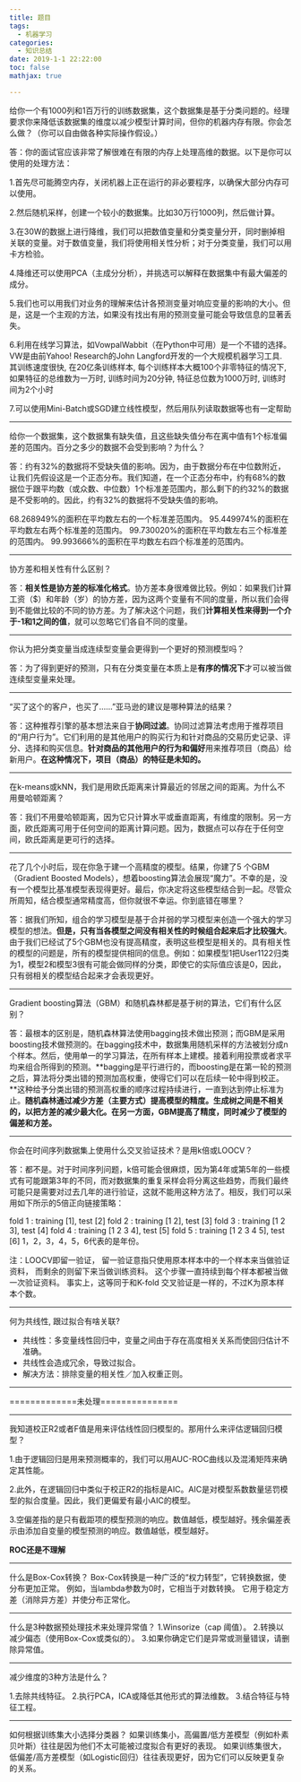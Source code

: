 ```yaml
---
title: 题目
tags:
  - 机器学习
categories:
  - 知识总结
date: 2019-1-1 22:22:00
toc: false
mathjax: true

---
```


给你一个有1000列和1百万行的训练数据集，这个数据集是基于分类问题的。经理要求你来降低该数据集的维度以减少模型计算时间，但你的机器内存有限。你会怎么做？（你可以自由做各种实际操作假设。）

答：你的面试官应该非常了解很难在有限的内存上处理高维的数据。以下是你可以使用的处理方法：

1.首先尽可能腾空内存，关闭机器上正在运行的非必要程序，以确保大部分内存可以使用。

2.然后随机采样，创建一个较小的数据集。比如30万行1000列，然后做计算。

3.在30W的数据上进行降维，我们可以把数值变量和分类变量分开，同时删掉相关联的变量。对于数值变量，我们将使用相关性分析；对于分类变量，我们可以用卡方检验。

4.降维还可以使用PCA（主成分分析），并挑选可以解释在数据集中有最大偏差的成分。

5.我们也可以用我们对业务的理解来估计各预测变量对响应变量的影响的大小。但是，这是一个主观的方法，如果没有找出有用的预测变量可能会导致信息的显著丢失。

6.利用在线学习算法，如VowpalWabbit（在Python中可用）是一个不错的选择。VW是由前Yahoo! Research的John Langford开发的一个大规模机器学习工具. 其训练速度很快, 在20亿条训练样本, 每个训练样本大概100个非零特征的情况下, 如果特征的总维数为一万时, 训练时间为20分钟, 特征总位数为1000万时, 训练时间为2个小时

7.可以使用Mini-Batch或SGD建立线性模型，然后用队列读取数据等也有一定帮助

<!-- more -->

---

给你一个数据集，这个数据集有缺失值，且这些缺失值分布在离中值有1个标准偏差的范围内。百分之多少的数据不会受到影响？为什么？

答：约有32%的数据将不受缺失值的影响。因为，由于数据分布在中位数附近，让我们先假设这是一个正态分布。我们知道，在一个正态分布中，约有68%的数据位于跟平均数（或众数、中位数）1个标准差范围内，那么剩下的约32%的数据是不受影响的。因此，约有32%的数据将不受缺失值的影响。

68.268949%的面积在平均数左右的一个标准差范围内。
95.449974%的面积在平均数左右两个标准差的范围内。
99.730020%的面积在平均数左右三个标准差的范围内。
99.993666%的面积在平均数左右四个标准差的范围内。

---

协方差和相关性有什么区别？

答：**相关性是协方差的标准化格式**。协方差本身很难做比较。例如：如果我们计算工资（$）和年龄（岁）的协方差，因为这两个变量有不同的度量，所以我们会得到不能做比较的不同的协方差。为了解决这个问题，我们**计算相关性来得到一个介于-1和1之间的值**，就可以忽略它们各自不同的度量。


---

你认为把分类变量当成连续型变量会更得到一个更好的预测模型吗？

答：为了得到更好的预测，只有在分类变量在本质上是**有序的情况下**才可以被当做连续型变量来处理。

---

“买了这个的客户，也买了......”亚马逊的建议是哪种算法的结果？

答：这种推荐引擎的基本想法来自于**协同过滤**。协同过滤算法考虑用于推荐项目的“用户行为”。它们利用的是其他用户的购买行为和针对商品的交易历史记录、评分、选择和购买信息。**针对商品的其他用户的行为和偏好**用来推荐项目（商品）给新用户。**在这种情况下，项目（商品）的特征是未知的。**


---

在k-means或kNN，我们是用欧氏距离来计算最近的邻居之间的距离。为什么不用曼哈顿距离？

答：我们不用曼哈顿距离，因为它只计算水平或垂直距离，有维度的限制。另一方面，欧氏距离可用于任何空间的距离计算问题。因为，数据点可以存在于任何空间，欧氏距离是更可行的选择。

---

花了几个小时后，现在你急于建一个高精度的模型。结果，你建了5 个GBM（Gradient Boosted Models），想着boosting算法会展现“魔力”。不幸的是，没有一个模型比基准模型表现得更好。最后，你决定将这些模型结合到一起。尽管众所周知，结合模型通常精度高，但你就很不幸运。你到底错在哪里？

答：据我们所知，组合的学习模型是基于合并弱的学习模型来创造一个强大的学习模型的想法。**但是，只有当各模型之间没有相关性的时候组合起来后才比较强大**。由于我们已经试了5个GBM也没有提高精度，表明这些模型是相关的。具有相关性的模型的问题是，所有的模型提供相同的信息。例如：如果模型1把User1122归类为1，模型2和模型3很有可能会做同样的分类，即使它的实际值应该是0，因此，只有弱相关的模型结合起来才会表现更好。

---

Gradient boosting算法（GBM）和随机森林都是基于树的算法，它们有什么区别？

答：最根本的区别是，随机森林算法使用bagging技术做出预测；而GBM是采用boosting技术做预测的。在bagging技术中，数据集用随机采样的方法被划分成n个样本。然后，使用单一的学习算法，在所有样本上建模。接着利用投票或者求平均来组合所得到的预测。**bagging是平行进行的，而boosting是在第一轮的预测之后，算法将分类出错的预测加高权重，使得它们可以在后续一轮中得到校正。**这种给予分类出错的预测高权重的顺序过程持续进行，一直到达到停止标准为止。**随机森林通过减少方差（主要方式）提高模型的精度。生成树之间是不相关的，以把方差的减少最大化。在另一方面，GBM提高了精度，同时减少了模型的偏差和方差。**

---

你会在时间序列数据集上使用什么交叉验证技术？是用k倍或LOOCV？

答：都不是。对于时间序列问题，k倍可能会很麻烦，因为第4年或第5年的一些模式有可能跟第3年的不同，而对数据集的重复采样会将分离这些趋势，而我们最终可能只是需要对过去几年的进行验证，这就不能用这种方法了。相反，我们可以采用如下所示的5倍正向链接策略：

fold 1 : training [1], test [2]
fold 2 : training [1 2], test [3]
fold 3 : training [1 2 3], test [4]
fold 4 : training [1 2 3 4], test [5]
fold 5 : training [1 2 3 4 5], test [6]
1，2，3，4，5，6代表的是年份。

注：LOOCV即留一验证， 留一验证意指只使用原本样本中的一个样本来当做验证资料， 而剩余的则留下来当做训练资料。 这个步骤一直持续到每个样本都被当做一次验证资料。 事实上，这等同于和K-fold 交叉验证是一样的，不过K为原本样本个数。 


---

何为共线性, 跟过拟合有啥关联?
- 共线性：多变量线性回归中，变量之间由于存在高度相关关系而使回归估计不准确。
- 共线性会造成冗余，导致过拟合。
- 解决方法：排除变量的相关性／加入权重正则。

---

=============未处理===============

---

我知道校正R2或者F值是用来评估线性回归模型的。那用什么来评估逻辑回归模型？

1.由于逻辑回归是用来预测概率的，我们可以用AUC-ROC曲线以及混淆矩阵来确定其性能。

2.此外，在逻辑回归中类似于校正R2的指标是AIC。AIC是对模型系数数量惩罚模型的拟合度量。因此，我们更偏爱有最小AIC的模型。

3.空偏差指的是只有截距项的模型预测的响应。数值越低，模型越好。残余偏差表示由添加自变量的模型预测的响应。数值越低，模型越好。

**ROC还是不理解**

---

什么是Box-Cox转换？
Box-Cox转换是一种广泛的“权力转型”，它转换数据，使分布更加正常。
例如，当lambda参数为0时，它相当于对数转换。
它用于稳定方差（消除异方差）并使分布正常化。

---

什么是3种数据预处理技术来处理异常值？
1.Winsorize（cap 阈值）。
2.转换以减少偏态（使用Box-Cox或类似的）。
3.如果你确定它们是异常或测量错误，请删除异常值。

---

减少维度的3种方法是什么？

1.去除共线特征。
2.执行PCA，ICA或降低其他形式的算法维数。
3.结合特征与特征工程。

---

如何根据训练集大小选择分类器？
如果训练集小，高偏置/低方差模型（例如朴素贝叶斯）往往是因为他们不太可能被过度拟合有更好的表现。
如果训练集很大，低偏差/高方差模型（如Logistic回归）往往表现更好，因为它们可以反映更复杂的关系。